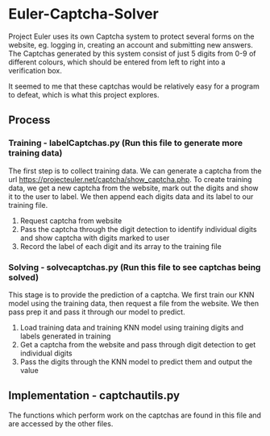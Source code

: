# Euler-Captcha-Solver

Project Euler uses its own Captcha system to protect several forms on the website, eg. logging in, creating an account and submitting new answers. The Captchas generated by this system consist of just 5 digits from 0-9 of different colours, which should be entered from left to right into a verification box.

It seemed to me that these captchas would be relatively easy for a program to defeat, which is what this project explores.

## Process

### Training - labelCaptchas.py (Run this file to generate more training data)

The first step is to collect training data. We can generate a captcha from the url https://projecteuler.net/captcha/show_captcha.php. To create training data, we get a new captcha from the website, mark out the digits and show it to the user to label. We then append each digits data and its label to our training file.
1. Request captcha from website
2. Pass the captcha through the digit detection to identify individual digits and show captcha with digits marked to user
3. Record the label of each digit and its array to the training file

### Solving - solvecaptchas.py (Run this file to see captchas being solved)

This stage is to provide the prediction of a captcha. We first train our KNN model using the training data, then request a file from the website. We then pass prep it and pass it through our model to predict.
1. Load training data and training KNN model using training digits and labels generated in training
2. Get a captcha from the website and pass through digit detection to get individual digits
3. Pass the digits through the KNN model to predict them and output the value

## Implementation - captchautils.py

The functions which perform work on the captchas are found in this file and are accessed by the other files.
